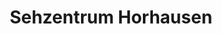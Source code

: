---
title: "Sehzentrum Horhausen"
url: /horhausen-westerwald/sehzentrum-horhausen/
shop: Optiker
---